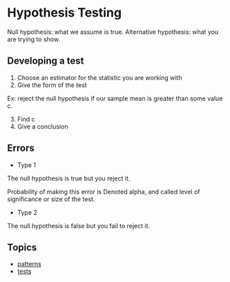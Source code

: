 # Hypothesis Testing

Null hypothesis: what we assume is true.
Alternative hypothesis: what you are trying to show.

## Developing a test

1. Choose an estimator for the statistic you are working with
2. Give the form of the test

Ex: reject the null hypothesis if our sample mean is greater than some value c.

3. Find c
4. Give a conclusion

## Errors

- Type 1

The null hypothesis is true but you reject it.

Probability of making this error is Denoted alpha, and called level of significance or size of the test.

- Type 2

The null hypothesis is false but you fail to reject it.

## Topics

- [patterns](./patterns.md)
- [tests](./tests.md)
